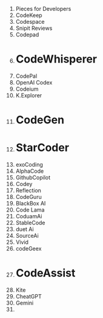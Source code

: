 
1. Pieces for Developers
2.  CodeKeep
3. Codespace
4.  Snipit Reviews
5.  Codepad
6. # CodeWhisperer
7. CodePal
8. OpenAI Codex
9. Codeium
10. K.Explorer
11. # CodeGen
12. # StarCoder
13. exoCoding
14. AlphaCode
15. GithubCopilot
16. Codey
17. Reflection 
18. CodeGuru
19. BlackBox AI
20. Code Lama
21. CoduamAi
22. StableCode
23. duet Ai
24. SourceAi
25. Vivid
26. codeGeex
27. # CodeAssist
28. Kite
29.  CheatGPT
30. Gemini
31. 